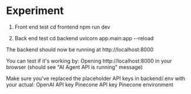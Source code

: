 # Experiment

1. Front end test
   cd frontend
   npm run dev

2. Back end test
   cd backend
   uvicorn app.main:app --reload

The backend should now be running at http://localhost:8000

You can test if it's working by:
Opening http://localhost:8000 in your browser (should see "AI Agent API is running" message)

Make sure you've replaced the placeholder API keys in backend/.env with your actual:
OpenAI API key
Pinecone API key
Pinecone environment

